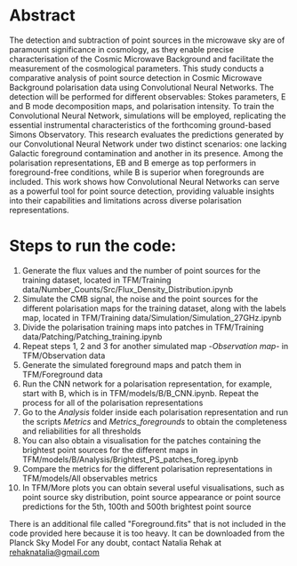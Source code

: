 # Abstract
The detection and subtraction of point sources in the microwave sky are of paramount significance in cosmology, as they enable precise characterisation of the Cosmic Microwave Background and facilitate the measurement of the cosmological parameters. This study conducts a comparative analysis of point source detection in Cosmic Microwave Background polarisation data using Convolutional Neural Networks. The detection will be performed for different observables: Stokes parameters, E and B mode decomposition maps, and polarisation intensity. To train the Convolutional Neural Network, simulations will be employed, replicating the essential instrumental characteristics of the forthcoming ground-based Simons Observatory. This research evaluates the predictions generated by our Convolutional Neural Network under two distinct scenarios: one lacking Galactic foreground contamination and another in its presence. Among the polarisation representations, EB and B emerge as top performers in foreground-free conditions, while B is superior when foregrounds are included. This work shows how Convolutional Neural Networks can serve as a powerful tool for point source detection, providing valuable insights into their capabilities and limitations across diverse polarisation representations.

# Steps to run the code:
1. Generate the flux values and the number of point sources for the training dataset, located in TFM/Training data/Number_Counts/Src/Flux_Density_Distribution.ipynb
2. Simulate the CMB signal, the noise and the point sources for the different polarisation maps for the training dataset, along with the labels map, located in TFM/Training data/Simulation/Simulation_27GHz.ipynb
3. Divide the polarisation training maps into patches in TFM/Training data/Patching/Patching_training.ipynb
4. Repeat steps 1, 2 and 3 for another simulated map -*Observation map*- in TFM/Observation data
5. Generate the simulated foreground maps and patch them in TFM/Foreground data
6. Run the CNN network for a polarisation representation, for example, start with B, which is in TFM/models/B/B_CNN.ipynb. Repeat the process for all of the polarisation representations
7. Go to the *Analysis* folder inside each polarisation representation and run the scripts *Metrics* and *Metrics_foregrounds* to obtain the completeness and reliabilities for all thresholds
8. You can also obtain a visualisation for the patches containing the brightest point sources for the different maps in TFM/models/B/Analysis/Brightest_PS_patches_foreg.ipynb
9. Compare the metrics for the different polarisation representations in TFM/models/All observables metrics
10. In TFM/More plots you can obtain several useful visualisations, such as point source sky distribution, point source appearance or point source predictions for the 5th, 100th and 500th brightest point source

There is an additional file called "Foreground.fits" that is not included in the code provided here because it is too heavy. It can be downloaded from the Planck Sky Model
For any doubt, contact Natalia Rehak at rehaknatalia@gmail.com